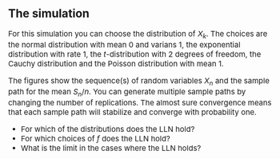 <!-- Customization of default CSS -->
<head>
<style>
body {font-size: 15px;}
</style>
</head>
<br>

The simulation
--------------

For this simulation you can choose the distribution of $X_k$. The choices are the normal 
distribution with mean 0 and varians 1, the exponential distribution with rate 1, the $t$-distribution with
2 degrees of freedom, the Cauchy distribution and the Poisson distribution with mean 1. 

The figures show the sequence(s) of random variables $X_n$ and the sample path for the 
mean $S_n / n$. You can generate multiple sample paths by changing the number of replications.
The almost sure convergence means that each sample path will stabilize and 
converge with probability one. 

* For which of the distributions does the LLN hold?
* For which choices of $f$ does the LLN hold?
* What is the limit in the cases where the LLN holds?






